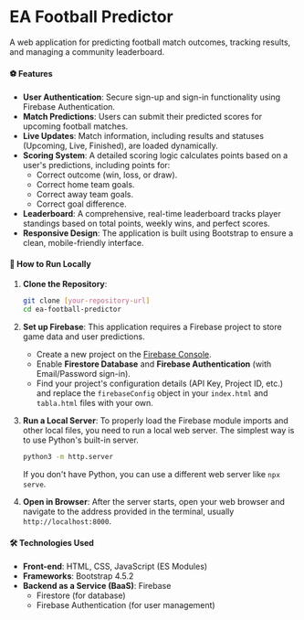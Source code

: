 # EA Football Predictor

A web application for predicting football match outcomes, tracking results, and managing a community leaderboard.

#### ⚽️ Features

* **User Authentication**: Secure sign-up and sign-in functionality using Firebase Authentication.
* **Match Predictions**: Users can submit their predicted scores for upcoming football matches.
* **Live Updates**: Match information, including results and statuses (Upcoming, Live, Finished), are loaded dynamically.
* **Scoring System**: A detailed scoring logic calculates points based on a user's predictions, including points for:
    * Correct outcome (win, loss, or draw).
    * Correct home team goals.
    * Correct away team goals.
    * Correct goal difference.
* **Leaderboard**: A comprehensive, real-time leaderboard tracks player standings based on total points, weekly wins, and perfect scores.
* **Responsive Design**: The application is built using Bootstrap to ensure a clean, mobile-friendly interface.

#### 🚀 How to Run Locally

1.  **Clone the Repository**:
    ```bash
    git clone [your-repository-url]
    cd ea-football-predictor
    ```

2.  **Set up Firebase**:
    This application requires a Firebase project to store game data and user predictions.
    * Create a new project on the [Firebase Console](https://console.firebase.google.com/).
    * Enable **Firestore Database** and **Firebase Authentication** (with Email/Password sign-in).
    * Find your project's configuration details (API Key, Project ID, etc.) and replace the `firebaseConfig` object in your `index.html` and `tabla.html` files with your own.

3.  **Run a Local Server**:
    To properly load the Firebase module imports and other local files, you need to run a local web server. The simplest way is to use Python's built-in server.
    ```bash
    python3 -m http.server
    ```
    If you don't have Python, you can use a different web server like `npx serve`.

4.  **Open in Browser**:
    After the server starts, open your web browser and navigate to the address provided in the terminal, usually `http://localhost:8000`.

#### 🛠️ Technologies Used

* **Front-end**: HTML, CSS, JavaScript (ES Modules)
* **Frameworks**: Bootstrap 4.5.2
* **Backend as a Service (BaaS)**: Firebase
    * Firestore (for database)
    * Firebase Authentication (for user management)